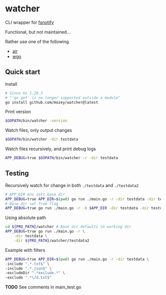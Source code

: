 # watcher

CLI wrapper for [fsnotify](https://github.com/fsnotify/fsnotify)

Functional, but not maintained...

Rather use one of the following
- [air](https://github.com/air-verse/air)
- [wgo](https://github.com/bokwoon95/wgo)

## Quick start

Install
```bash
# Since Go 1.20.3 
# "'go get' is no longer supported outside a module"
go install github.com/mozey/watcher@latest
```

Print version
```bash  
$GOPATH/bin/watcher -version
```

Watch files, only output changes
```bash
$GOPATH/bin/watcher -dir testdata
```

Watch files recursively, and print debug logs
```bash
APP_DEBUG=true $GOPATH/bin/watcher -r -dir testdata
```


## Testing

Recursively watch for change in both `./testdata` and `./testdata2`
```bash
# APP_DIR env sets base dir
APP_DEBUG=true APP_DIR=$(pwd) go run ./main.go -r -dir testdata -dir testdata2
# Base dir set from flag
APP_DEBUG=true go run ./main.go -r -b $APP_DIR -dir testdata -dir testdata2
```

Using absolute path
```bash
cd ${PRO_PATH}/watcher # Base dir defaults to working dir
APP_DEBUG=true go run ./main.go -r \
    -dir testdata \
    -dir ${PRO_PATH}/watcher/testdata2
```

Example with filters
```bash
APP_DEBUG=true APP_DIR=$(pwd) go run ./main.go -r -dir testdata \
-include ".*.txt$" \
-include ".*.json$" \
-excludeDir ".*exclude.*" \
-exclude ".*\/d.txt$"
```

**TODO** See comments in main_test.go
